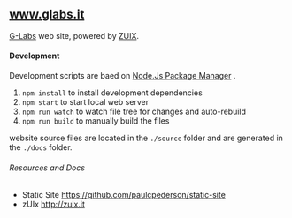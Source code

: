## www.glabs.it

[G-Labs](http://glabs.it) web site, powered by [ZUIX](https://genielabs.github.io/zuix).



#### Development

Development scripts are baed on [Node.Js Package Manager](https://www.npmjs.com/get-npm) .

1. `npm install` to install development dependencies
2. `npm start` to start local web server
3. `npm run watch` to watch file tree for changes and auto-rebuild
4. `npm run build` to manually build the files

website source files are located in the `./source` folder and are
generated in the `./docs` folder.



###### Resources and Docs

- Static Site https://github.com/paulcpederson/static-site
- zUIx http://zuix.it
